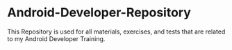 # Android-Developer-Repository
This Repository is used for all materials, exercises, and tests that are related to my Android Developer Training.
